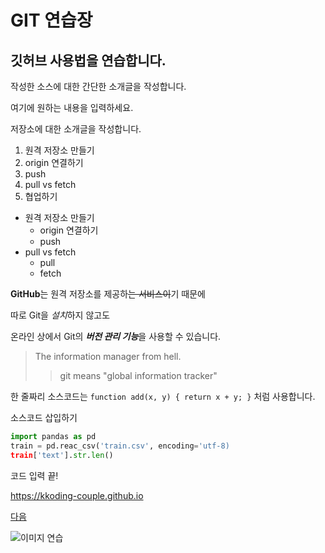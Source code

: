 # GIT 연습장
깃허브 사용법을 연습합니다.
---
작성한 소스에 대한 간단한 소개글을 작성합니다.

여기에 원하는 내용을 입력하세요.

저장소에 대한 소개글을 작성합니다.

1. 원격 저장소 만들기
2. origin 연결하기
3. push
4. pull vs fetch
5. 협업하기

- 원격 저장소 만들기
  - origin 연결하기
  - push
- pull vs fetch
  - pull
  - fetch
  
**GitHub**는 원격 저장소를 제공하~~는 서비스이~~기 때문에

따로 Git을 *설치*하지 않고도

온라인 상에서 Git의 ***버전 관리 기능***을 사용할 수 있습니다.

> The information manager from hell.
>> git means "global information tracker"

한 줄짜리 소스코드는 `function add(x, y) { return x + y; }` 처럼 사용합니다.

소스코드 삽입하기

```python
import pandas as pd
train = pd.reac_csv('train.csv', encoding='utf-8)
train['text'].str.len()
```

코드 입력 끝!

<https://kkoding-couple.github.io>

[다음](https://daum.net, "검색 사이트")

![이미지 연습](http://kyrieko.dothome.co.kr/images/first.jpg)
